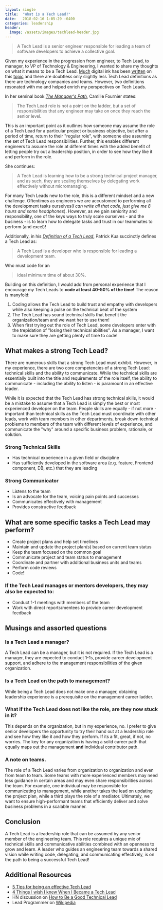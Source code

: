 ```yaml
---
layout: single
title:  "What is a Tech Lead?"
date:   2018-02-16 1:05:29 -0400
categories: leadership
header:
  image: /assets/images/techlead-header.jpg
---
```

>A Tech Lead is a senior engineer responsible for leading a team of software developers to achieve a collective goal.

Given my experience in the progression from engineer, to Tech Lead, to manager, to VP of Technology & Engineering, I wanted to share my thoughts on what it means to be a Tech Lead. [Much](http://blog.myplanet.com/tech-leads-what-are-they-good-for) digital ink has been [written](https://blog.fogcreek.com/becoming-a-tech-lead-interview-with-pat-kua/) on this [topic](https://www.excella.com/insights/dear-agile-the-role-of-a-tech-lead) and there are doubtless only slightly less Tech Lead definitions as there are technology companies and teams. However, two definitions resonated with me and helped enrich my perspectives on Tech Leads.

In her seminal book [_The Manager's Path_](https://www.amazon.com/Managers-Path-Leaders-Navigating-Growth/dp/1491973897), Camille Fournier states:
>The Tech Lead role is not a point on the ladder, but a set of responsibilities that any engineer may take on once they reach the senior level.

This is an important point as it outlines how someone may assume the role of a Tech Lead for a particular project or business objective, but after a period of time, return to their "regular role", with someone else assuming the set of Tech Lead responsibilities. Further, this enables different engineers to assume the role at different times with the added benefit of letting people try out a leadership position, in order to see how they like it and perform in the role.

She continues:

>A Tech Lead is learning how to be a strong technical project manager, and as such, they are scaling themselves by delegating work effectively without micromanaging.

For many Tech Leads new to the role, this is a different mindset and a new challenge.  Oftentimes as engineers we are accustomed to performing all the development tasks ourselves(_I can write all that code, just give me 8 hours and some headphones_).  However, as we gain seniority and responsibility, one of the keys ways to truly scale ourselves - and the business - is to learn how to delegate tasks and trust in our teammates to perform (and excel)!

Additionally, in his [_Definition of a Tech Lead_](https://www.thekua.com/atwork/2014/11/the-definition-of-a-tech-lead/), Patrick Kua succinctly defines a Tech Lead as:
>A Tech Lead is a developer who is responsible for leading a development team.

Who must code for an

>ideal minimum time of about 30%.

Building on this definition, I would add from personal experience that I encourage my Tech Leads to **code at least 40-50% of the time!** The reason is manyfold:
1. Coding allows the Tech Lead to build trust and empathy with developers while also keeping a pulse on the technical beat of the system
2. The Tech Lead has sound technical skills that benefit the organization/team and we want her to use them!
3. When first trying out the role of Tech Lead, some developers enter with the trepidation of "losing their technical abilities". As a manager, I want to make sure they are getting plenty of time to code!


## What makes a strong Tech Lead?
There are numerous skills that a strong Tech Lead must exhibit.  However, in my experience, there are two core competencies of a strong Tech Lead: technical skills and the ability to communicate. While the technical skills are essentially built into the title and requirements of the role itself, the ability to communicate - including the ability to listen - is paramount in an effective leader.

While it is expected that the Tech Lead has strong technical skills, it would be a mistake to assume that a Tech Lead is simply the best or most experienced developer on the team. People skills are equally - if not more - important than technical skills as the Tech Lead must coordinate with other leads, work with team members in other departments, break down technical problems to members of the team with different levels of experience, and communicate the "why" around a specific business problem, rationale, or solution.  

### Strong Technical Skills
- Has technical experience in a given field or discipline
- Has sufficiently developed in the software area (e.g. feature, Frontend component, DB, etc.) that they are leading

### Strong Communicator  
- Listens to the team
- Is an advocate for the team, voicing pain points and successes
- Communicates effectively with management
- Provides constructive feedback


## What are some specific tasks a Tech Lead may perform?
- Create project plans and help set timelines
- Maintain and update the project plan(s) based on current team status
- Keep the team focused on the common goal
- Communicate project and team status to management
- Coordinate and partner with additional business units and teams
- Perform code reviews
- Code!

### If the Tech Lead manages or mentors developers, they may also be expected to:
- Conduct 1-1 meetings with members of the team
- Work with direct reports/mentees to provide career development feedback

## Musings and assorted questions

### Is a Tech Lead a manager?
A Tech Lead can be a manager, but it is not required. If the Tech Lead is a manager, they are expected to conduct 1-1s, provide career development support, and adhere to the management responsibilities of the given organization.  

### Is a Tech Lead on the path to management?
While being a Tech Lead does not make one a manager, obtaining leadership experience is a prerequisite on the management career ladder.

### What if the Tech Lead does not like the role, are they now stuck in it?
This depends on the organization, but in my experience, no. I prefer to give senior developers the opportunity to try their hand out at a leadership role and see how they like it and how they perform. If its a fit, great, if not, no worries. The key for any organization is having a solid career path that equally maps out the management **and** individual contributor path.

### A note on teams.
The role of a Tech Lead varies from organization to organization and even from team to team.  Some teams with more experienced members may need less guidance in certain areas and may even share responsibilities across the team. For example, one individual may be responsible for communicating to management, while another takes the lead on updating the project plan, while a third plays the role of a mediator. Ultimately, we want to ensure high-performant teams that efficiently deliver and solve business problems in a scalable manner.  

## Conclusion
A Tech Lead is a leadership role that can be assumed by any senior member of the engineering team.  This role requires a unique mix of technical skills and communicative abilities combined with an openness to grow and learn.  A leader who guides an engineering team towards a shared vision while writing code, delegating, and communicating effectively, is on the path to being a successful Tech Lead!

## Additional Resources
- [5 Tips for being an effective Tech Lead](https://www.thoughtworks.com/insights/blog/5-tips-being-effective-tech-lead)
- [4 Things I wish I knew When I Became a Tech Lead](https://product.hubspot.com/blog/four-things-i-wish-i-knew-when-i-became-a-tech-lead)
- HN discussion on [How to Be a Good Technical Lead](https://news.ycombinator.com/item?id=10395046)
- Lead Programmer on [Wikipedia](https://en.wikipedia.org/wiki/Lead_programmer)
